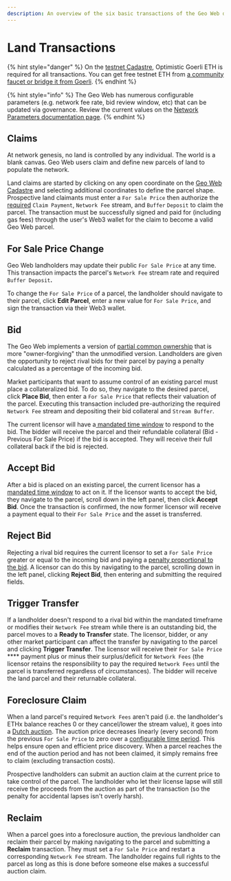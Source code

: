 ```yaml
---
description: An overview of the six basic transactions of the Geo Web digital land market.
---
```


# Land Transactions

{% hint style="danger" %}
On the [testnet Cadastre](https://testnet.geoweb.land/), Optimistic Goerli ETH is required for all transactions. You can get free testnet ETH from [a community faucet or bridge it from Goerli](https://community.optimism.io/docs/useful-tools/faucets/).&#x20;
{% endhint %}

{% hint style="info" %}
The Geo Web has numerous configurable parameters (e.g. network fee rate, bid review window, etc) that can be updated via governance. Review the current values on the [Network Parameters documentation page](../community-and-governance/network-parameters.md).
{% endhint %}

## Claims

At network genesis, no land is controlled by any individual. The world is a blank canvas. Geo Web users claim and define new parcels of land to populate the network.

Land claims are started by clicking on any open coordinate on the [Geo Web Cadastre](cadastre-intro.md) and selecting additional coordinates to define the parcel shape. Prospective land claimants must enter a `For Sale Price` then authorize the [required](../community-and-governance/network-parameters.md) `Claim Payment`, `Network Fee` stream, and `Buffer` `Deposit` to claim the parcel. The transaction must be successfully signed and paid for (including gas fees) through the user's Web3 wallet for the claim to become a valid Geo Web parcel.

## For Sale Price Change

Geo Web landholders may update their public `For Sale Price` at any time. This transaction impacts the parcel's `Network Fee` stream rate and required `Buffer Deposit`**.**

To change the `For Sale Price` of a parcel, the landholder should navigate to their parcel, click **Edit Parcel**, enter a new value for `For Sale Price`, and sign the transaction via their Web3 wallet.

## Bid

The Geo Web implements a version of [partial common ownership](partial-common-ownership.md) that is more "owner-forgiving" than the unmodified version. Landholders are given the opportunity to reject rival bids for their parcel by paying a penalty calculated as a percentage of the incoming bid.

Market participants that want to assume control of an existing parcel must place a collateralized bid. To do so, they navigate to the desired parcel, click **Place Bid**, then enter a `For Sale Price` that reflects their valuation of the parcel. Executing this transaction included pre-authorizing the required `Network Fee` stream and depositing their bid collateral and `Stream Buffer`.

The current licensor will have a[ mandated time window](../community-and-governance/network-parameters.md) to respond to the bid. The bidder will receive the parcel and their refundable collateral (Bid - Previous For Sale Price) if the bid is accepted. They will receive their full collateral back if the bid is rejected.

## Accept Bid

After a bid is placed on an existing parcel, the current licensor has a [mandated time window](../community-and-governance/network-parameters.md) to act on it. If the licensor wants to accept the bid, they navigate to the parcel, scroll down in the left panel, then click **Accept Bid**. Once the transaction is confirmed, the now former licensor will receive a payment equal to their `For Sale Price` and the asset is transferred.

## Reject Bid

Rejecting a rival bid requires the current licensor to set a `For Sale Price` greater or equal to the incoming bid and paying a [penalty proportional to the bid](../community-and-governance/network-parameters.md). A licensor can do this by navigating to the parcel, scrolling down in the left panel, clicking **Reject Bid**, then entering and submitting the required fields.

## Trigger Transfer

If a landholder doesn't respond to a rival bid within the mandated timeframe or modifies their `Network Fee` stream while there is an outstanding bid, the parcel moves to a **Ready to Transfer** state. The licensor, bidder, or any other market participant can affect the transfer by navigating to the parcel and clicking **Trigger Transfer**. The licensor will receive their `For Sale Price` **** payment plus or minus their surplus/deficit for `Network Fees` (the licensor retains the responsibility to pay the required `Network Fees` until the parcel is transferred regardless of circumstances). The bidder will receive the land parcel and their returnable collateral.

## Foreclosure Claim

When a land parcel's required `Network Fees` aren't paid (i.e. the landholder's ETHx balance reaches 0 or they cancel/lower the stream value), it goes into a [Dutch auction](https://en.wikipedia.org/wiki/Dutch\_auction). The auction price decreases linearly (every second) from the previous `For Sale Price` to zero over a [configurable time period](../community-and-governance/network-parameters.md). This helps ensure open and efficient price discovery. When a parcel reaches the end of the auction period and has not been claimed, it simply remains free to claim (excluding transaction costs).

Prospective landholders can submit an auction claim at the current price to take control of the parcel. The landholder who let their license lapse will still receive the proceeds from the auction as part of the transaction (so the penalty for accidental lapses isn't overly harsh).

## Reclaim

When a parcel goes into a foreclosure auction, the previous landholder can reclaim their parcel by making navigating to the parcel and submitting a **Reclaim** transaction. They must set a `For Sale Price` and restart a corresponding `Network Fee` stream. The landholder regains full rights to the parcel as long as this is done before someone else makes a successful auction claim.

